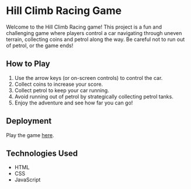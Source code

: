 # Hill Climb Racing Game

Welcome to the Hill Climb Racing game! This project is a fun and challenging game where players control a car navigating through uneven terrain, collecting coins and petrol along the way. Be careful not to run out of petrol, or the game ends!

## How to Play

1. Use the arrow keys (or on-screen controls) to control the car.
2. Collect coins to increase your score.
3. Collect petrol to keep your car running.
4. Avoid running out of petrol by strategically collecting petrol tanks.
5. Enjoy the adventure and see how far you can go!

## Deployment

Play the game [here](<[insert_game_link](https://dapper-caramel-f8a259.netlify.app)>).

## Technologies Used

- HTML
- CSS
- JavaScript
